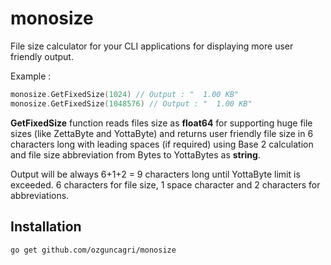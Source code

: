 # monosize

File size calculator for your CLI applications for displaying more user friendly output.

Example :

```go
monosize.GetFixedSize(1024) // Output : "  1.00 KB"
monosize.GetFixedSize(1048576) // Output : "  1.00 KB"
```

**GetFixedSize** function reads files size as **float64** for supporting huge file sizes (like ZettaByte and YottaByte) and returns user friendly file size in 6 characters long with leading spaces (if required) using Base 2 calculation and file size abbreviation from Bytes to YottaBytes as **string**.

Output will be always 6+1+2 = 9 characters long until YottaByte limit is exceeded. 6 characters for file size, 1 space character and 2 characters for abbreviations.

## Installation

```sh
go get github.com/ozguncagri/monosize
```